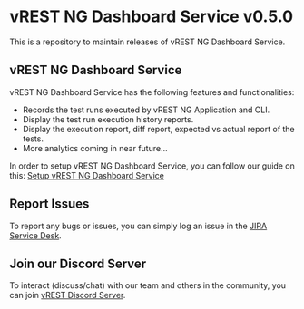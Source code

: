 # vREST NG Dashboard Service v0.5.0

This is a repository to maintain releases of vREST NG Dashboard Service.

## vREST NG Dashboard Service

vREST NG Dashboard Service has the following features and functionalities:

- Records the test runs executed by vREST NG Application and CLI.
- Display the test run execution history reports.
- Display the execution report, diff report, expected vs actual report of the tests.
- More analytics coming in near future...

In order to setup vREST NG Dashboard Service, you can follow our guide on this:
[Setup vREST NG Dashboard Service](https://ng.vrest.io/docs/dashboard/on-premise-installation.html)

## Report Issues

To report any bugs or issues, you can simply log an issue in the [JIRA Service Desk](https://optimizory.atlassian.net/servicedesk/customer/portal/2).

## Join our Discord Server

To interact (discuss/chat) with our team and others in the community, you can join [vREST Discord Server](https://discord.gg/NtRa7kw).
